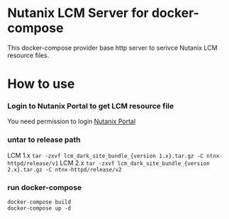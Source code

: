 # Nutanix LCM Server for docker-compose

This docker-compose provider base http server to serivce Nutanix LCM resource files.

# How to use

### Login to Nutanix Portal to get LCM resource file

You need permission to login [Nutanix Portal](https://portal.nutanix.com/)

### untar to release path

LCM 1.x `tar -zxvf lcm_dark_site_bundle_{version 1.x}.tar.gz -C ntnx-httpd/release/v1`
LCM 2.x `tar -zxvf lcm_dark_site_bundle_{version 2.x}.tar.gz -C ntnx-httpd/release/v2`

### run docker-compose

```
docker-compose build
docker-compose up -d
```
